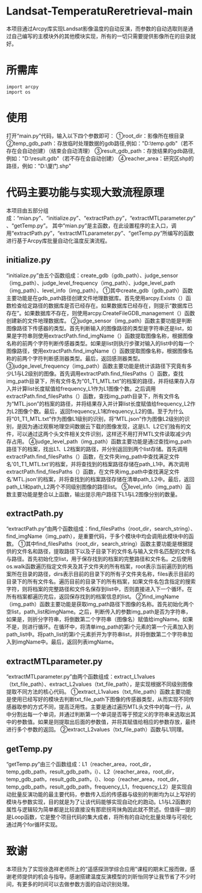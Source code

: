 # Landsat-TemperatuReretrieval-main
本项目通过Arcpy库实现Landsat影像温度的自动反演，而参数的自动选取则是通过自己编写的主模块外的其他模块实现，所有的一切只需要提供影像所在的目录就好。
# 所需库
``` 
import arcpy
import os
``` 
# 使用
打开“main.py”代码，输入以下四个参数即可：
    ①root_dir：影像所在根目录
    ②temp_gdb_path：存放临时处理数据的gdb路径,例如："D:\temp.gdb"（若不存在会自动创建）（结束会自动清理）
    ③result_gdb_path：存放结果的gdb路径,例如："D:\result.gdb"（若不存在会自动创建）
    ④reacher_area：研究区shp的路径，例如："D:\厦门.shp"
# 代码主要功能与实现大致流程原理
本项目由五部分组成：“mian.py”、“initialize.py”、“extractPath.py”，“extractMTLparameter.py”、“getTemp.py”。
其中“mian.py”是主函数，在此设置程序的主入口，调用“extractPath.py”，“extractMTLparameter.py”、“getTemp.py”所编写的函数进行基于Arcpy库批量自动化温度反演流程。
## initialize.py
“initialize.py”由五个函数组成：create_gdb（gdb_path）、judge_sensor（img_path）、judge_level_frequency（img_path）、judge_level_path（img_path）、level_info（img_path）。
  ①其中create_gdb（gdb_path）函数主要功能是在gdb_path路径创建文件地理数据库。首先使用arcpy.Exists（）函数检查给定路径的数据库是否已经存在。如果数据库已经存在，则提示“数据库已存在”。如果数据库不存在，则使用arcpy.CreateFileGDB_management（）函数创建新的文件地理数据库。
  ②judge_sensor（img_path）函数主要功能是判断图像路径下传感器的类型。首先判断输入的图像路径的类型是字符串还是list，如果是字符串则使用extractPath.find_imgName（）函数提取图像名称，根据图像名称的前两个字符判断传感器类型。如果是list则执行步骤对输入的list中的每一个图像路径，使用extractPath.find_imgName（）函数提取图像名称，根据图像名称的前两个字符判断感测器类型。最后，返回感测器类型。
  ③judge_level_frequency（img_path）函数主要功能是统计该路径下究竟有多少L1与L2级别的图像。首先调用extractPath.find_filesPaths（）函数，查找img_path目录下，所有文件名为“01_T1_MTL.txt”的档案的路径，并将结果存入存入并计算list长度赋值给frequency_L1作为L1图像个数。之后调用extractPath.find_filesPaths（）函数，查找img_path目录下，所有文件名为“MTL.json”的档案的路径，并将结果存入并计算list长度赋值给frequency_L2作为L2图像个数。最后，返回frequency_L1和frequency_L2的值。至于为什么将“01_T1_MTL.txt”作为图像L1级别的识别，将“MTL.json”作为图像L2级别的识别，是因为通过观察地理空间数据云下载的图像发现，这是L1、L2它们独有的文件，可以通过这两个头文件相关文件识别，这样还不用打开MTL文件读取减少内存占用。
  ④judge_level_path（img_path）函数主要功能是通过查找img_path路径下的档案，找出L1、L2档案的路径，并分别返回到两个list存储。首先调用extractPath.find_filesPaths（）函数，在文件夹img_path中查找满足文件名'01_T1_MTL.txt'的档案，并将查找到的档案路径存储在path_L1中。再次调用extractPath.find_filesPaths（）函数，在文件夹img_path中查找满足文件名'MTL.json'的档案，并将查找到的档案路径存储在清单path_L2中。最后，返回path_L1和path_L2两个不同级别图像的路径list。
  ⑤level_info（img_path）函数主要功能是整合以上函数，输出提示用户路径下L1与L2图像分别的数量。
## extractPath.py
“extractPath.py”由两个函数组成：find_filesPaths（root_dir，search_string）、find_imgName（img_path），是重要代码，于多个模块中均会调用此模块中的函数。
  ①其中find_filesPaths（root_dir，search_string）函数主要功能是根据提供的文件名和路径，提取路径下以及子目录下的文件名与输入文件名匹配的文件名与路径。首先初始化空list，用于保存找到的档案的完整路径和文件名。之后使用os.walk函数遍历指定文件夹及其子文件夹的所有档案，root表示当前遍历到的档案所在目录的路径，dirs表示目前的目录下的所有子文件夹名称，files表示目前的目录下的所有文件名。遍历目前的目录下的所有档案，如果文件名包含指定的搜索字符，则将档案的完整路径和文件名保存到list中，否则直接进入下一个循环。在所有档案都遍历完后，返回保存找到的档案信息的list。
  ②find_imgName（img_path）函数主要功能是获取img_path路径下图像的名称。首先初始化两个空list，path_list和imgName。之后，判断传入的参数img_path是否为字符串，如果是，则折分字符串，将倒数第二个字符串（图像名）赋值给imgName。如果不是，则进行循环。在循环中，将清单img_path的第i个元素的第一个元素加入到path_list中。将path_list的第i个元素折开为字符串list，并将倒数第二个字符串加入到imgName中。最后，返回列表imgName。
## extractMTLparameter.py
“extractMTLparameter.py”由两个函数组成：extract_L1values（txt_file_path）、extract_L2values（txt_file_path），是实现根据不同级别图像提取不同方法的核心代码。
  ①extract_L1values（txt_file_path）函数主要功能是使用已经写好的模块去判断txt_file_path下图像的传感器类型，从而实现不同传感器取参的方式不同，提高泛用性。主要是通过遍历MTL头文件中的每一行，从中分割出每一个单词，并通过判断第一个单词是否等于预定义的字符串来选取出其中的参数值。如果是则提取出后面的参数值，并将其赋值给相应的参数存放，最终进行多个参数的返回。
  ②extract_L2values（txt_file_path）函数与L1同理。
## getTemp.py
“getTemp.py”由三个函数组成：L1（reacher_area，root_dir，temp_gdb_path，result_gdb_path，i）、L2（reacher_area，root_dir，temp_gdb_path，result_gdb_path，i）、loop（reacher_area，root_dir，temp_gdb_path，result_gdb_path，frequency_L1，frequency_L2）是实现自动批量反演功能的最主要代码，参数传入后的传感器与级别的判断均为以上写好的模块与参数实现，目的就是为了让该代码能够实现自动化的跑动。L1与L2函数的属性与逻辑较为简单都是比较直接没有那麽拐弯抹角因此就不赘述。但值得一提的是Loop函数，它是整个项目代码的集大成者，将所有的自动化批量处理与可视化通过两个for循环实现。
# 致谢
本项目为了实现徐逸祥老师所上的“遥感探测学综合应用”课程的期末汇报而做，感谢老师提供的机会与指导。感谢搭建温度反演模型的刘昕怡同学让我节省了不少时间，有更多的时间可以去做参数方面的自动识别处理。
